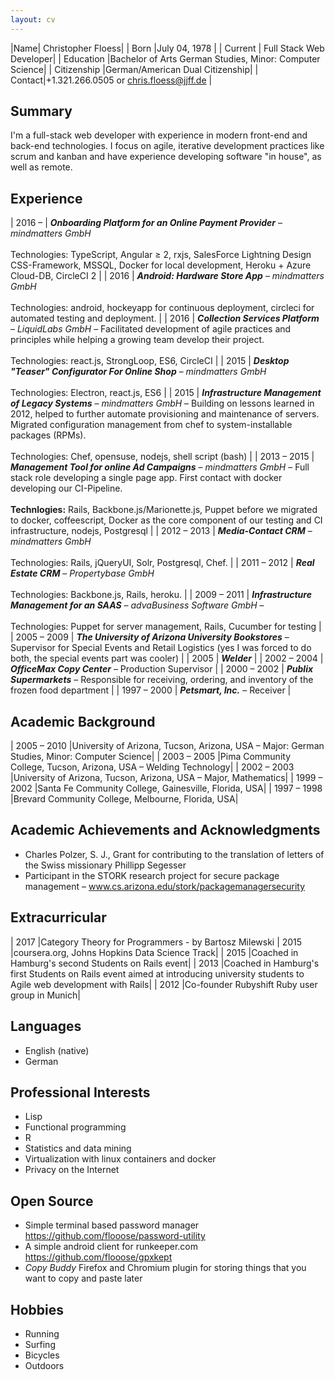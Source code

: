 ```yaml
---
layout: cv
---
```


|Name| Christopher Floess|
| Born |July 04, 1978   |
| Current | Full Stack Web Developer|
| Education	|Bachelor of Arts German Studies, Minor: Computer Science|
| Citizenship |German/American Dual Citizenship|
| Contact|+1.321.266.0505 or chris.floess@jjff.de |

## Summary

I'm a full-stack web developer with experience in modern front-end and back-end
technologies. I focus on agile, iterative development practices like scrum and
kanban and have experience developing software "in house", as well as remote.

## Experience

| 2016 &ndash;      | _**Onboarding Platform for an Online Payment Provider**_ &ndash; _mindmatters GmbH_<br /><br />Technologies: TypeScript, Angular &ge; 2, rxjs, SalesForce Lightning Design CSS-Framework, MSSQL, Docker for local development, Heroku + Azure Cloud-DB, CircleCI 2                                                                                                     |
| 2016              | _**Android: Hardware Store App**_  &ndash; _mindmatters GmbH_<br /><br />Technologies: android, hockeyapp for continuous deployment, circleci for automated testing and deployment.                                                                                                                                                                      |
| 2016              | _**Collection Services Platform**_  &ndash; _LiquidLabs GmbH_ &ndash; Facilitated development of agile practices and principles while helping a growing team develop their project.<br /><br />Technologies: react.js, StrongLoop, ES6, CircleCI                                                                                                                                       |
| 2015              | _**Desktop "Teaser" Configurator For Online Shop**_ &ndash; _mindmatters GmbH_<br /><br />Technologies: Electron, react.js, ES6                                                                                                                                                                                                                                                        |
| 2015              | _**Infrastructure Management of Legacy Systems**_ &ndash; _mindmatters GmbH_ &ndash; Building on lessons learned in 2012, helped to further automate provisioning and maintenance of servers. Migrated configuration management from chef to system-installable packages (RPMs). <br /><br /> Technologies: Chef, opensuse, nodejs, shell script (bash)         |
| 2013 &ndash; 2015 | _**Management Tool for online Ad Campaigns**_ &ndash; _mindmatters GmbH_ &ndash; Full stack role developing a single page app. First contact with docker developing our CI-Pipeline.<br /><br />**Technlogies:** Rails, Backbone.js/Marionette.js, Puppet before we migrated to docker, coffeescript, Docker as the core component of our testing and CI infrastructure, nodejs, Postgresql |
| 2012 &ndash; 2013 | _**Media-Contact CRM**_  &ndash; _mindmatters GmbH_ <br /><br /> Technologies: Rails, jQueryUI, Solr, Postgresql, Chef.                                                                                                                                                                                                                            |
| 2011 &ndash; 2012 | _**Real Estate CRM**_ &ndash; _Propertybase GmbH_<br /><br />Technologies: Backbone.js, Rails, heroku.                                                                                                                                                                                                                                                                          |
| 2009 &ndash; 2011 | _**Infrastructure Management for an SAAS**_ &ndash; _advaBusiness Software GmbH_ &ndash; <br /><br /> Technologies: Puppet for server management, Rails, Cucumber for testing                                                                                                                                                                                                       |
| 2005 &ndash; 2009 | _**The University of Arizona University Bookstores**_ &ndash; Supervisor for Special Events and Retail Logistics (yes I was forced to do both, the special events part was cooler)                                                                                                                                                                                                              |
| 2005              | _**Welder**_                                                                                                                                                                                                                                                                                                                                                                                  |
| 2002 &ndash; 2004 | _**OfficeMax Copy Center**_ &ndash; Production Supervisor                                                                                                                                                                                                                                                                                                                                     |
| 2000 &ndash; 2002 | _**Publix Supermarkets**_ &ndash; Responsible for receiving, ordering, and inventory of the frozen food department                                                                                                                                                                                                                                                                            |
| 1997 &ndash; 2000 | _**Petsmart, Inc.**_ &ndash; Receiver                                                                                                                                                                                                                                                                                                                                                 |

## Academic Background

| 2005 &ndash; 2010 |University of Arizona, Tucson, Arizona, USA – Major: German Studies, Minor: Computer Science|
| 2003 &ndash; 2005 |Pima Community College, Tucson, Arizona, USA – Welding Technology|
| 2002 &ndash; 2003 |University of Arizona, Tucson, Arizona, USA – Major, Mathematics|
| 1999 &ndash; 2002 |Santa Fe Community College, Gainesville, Florida, USA|
| 1997 &ndash; 1998 |Brevard Community College, Melbourne, Florida, USA|

## Academic Achievements and Acknowledgments

- Charles Polzer, S. J., Grant for contributing to the translation of letters of the Swiss missionary Phillipp Segesser
- Participant in the STORK research project for secure package management – www.cs.arizona.edu/stork/packagemanagersecurity

## Extracurricular

| 2017 |Category Theory for Programmers - by Bartosz Milewski
| 2015 |coursera.org, Johns Hopkins Data Science Track|
| 2015 |Coached in Hamburg's second Students on Rails event|
| 2013 |Coached in Hamburg's first Students on Rails event aimed at introducing university students to Agile web development with Rails|
| 2012 |Co-founder Rubyshift Ruby user group in Munich|

## Languages

- English (native)
- German

## Professional Interests

- Lisp
- Functional programming
- R
- Statistics and data mining
- Virtualization with linux containers and docker
- Privacy on the Internet

## Open Source

- Simple terminal based password manager https://github.com/flooose/password-utility
- A simple android client for runkeeper.com https://github.com/flooose/gpxkept
- _Copy Buddy_ Firefox and Chromium plugin for storing things that you want to copy and paste later

## Hobbies

- Running
- Surfing
- Bicycles
- Outdoors
